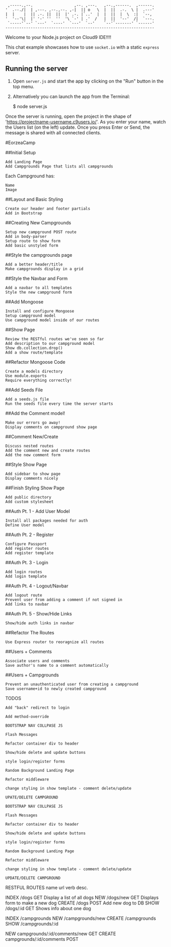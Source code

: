 
     ,-----.,--.                  ,--. ,---.   ,--.,------.  ,------.
    '  .--./|  | ,---. ,--.,--. ,-|  || o   \  |  ||  .-.  \ |  .---'
    |  |    |  || .-. ||  ||  |' .-. |`..'  |  |  ||  |  \  :|  `--, 
    '  '--'\|  |' '-' ''  ''  '\ `-' | .'  /   |  ||  '--'  /|  `---.
     `-----'`--' `---'  `----'  `---'  `--'    `--'`-------' `------'
    ----------------------------------------------------------------- 




Welcome to your Node.js project on Cloud9 IDE!!!!

This chat example showcases how to use `socket.io` with a static `express` server.

## Running the server

1) Open `server.js` and start the app by clicking on the "Run" button in the top menu.

2) Alternatively you can launch the app from the Terminal:

    $ node server.js

Once the server is running, open the project in the shape of 'https://projectname-username.c9users.io/'. As you enter your name, watch the Users list (on the left) update. Once you press Enter or Send, the message is shared with all connected clients.

#EorzeaCamp

##Initial Setup

    Add Landing Page
    Add Campgrounds Page that lists all campgrounds

Each Campground has:

    Name
    Image

##Layout and Basic Styling

    Create our header and footer partials
    Add in Bootstrap

##Creating New Campgrounds

    Setup new campground POST route
    Add in body-parser
    Setup route to show form
    Add basic unstyled form

##Style the campgrounds page

    Add a better header/title
    Make campgrounds display in a grid

##Style the Navbar and Form

    Add a navbar to all templates
    Style the new campground form

##Add Mongoose

    Install and configure Mongoose
    Setup campground model
    Use campground model inside of our routes

##Show Page

    Review the RESTful routes we've seen so far
    Add description to our campground model
    Show db.collection.drop()
    Add a show route/template

##Refactor Mongoose Code

    Create a models directory
    Use module.exports
    Require everything correctly!

##Add Seeds File

    Add a seeds.js file
    Run the seeds file every time the server starts

##Add the Comment model!

    Make our errors go away!
    Display comments on campground show page

##Comment New/Create

    Discuss nested routes
    Add the comment new and create routes
    Add the new comment form

##Style Show Page

    Add sidebar to show page
    Display comments nicely

##Finish Styling Show Page

    Add public directory
    Add custom stylesheet

##Auth Pt. 1 - Add User Model

    Install all packages needed for auth
    Define User model

##Auth Pt. 2 - Register

    Configure Passport
    Add register routes
    Add register template

##Auth Pt. 3 - Login

    Add login routes
    Add login template

##Auth Pt. 4 - Logout/Navbar

    Add logout route
    Prevent user from adding a comment if not signed in
    Add links to navbar

##Auth Pt. 5 - Show/Hide Links

    Show/hide auth links in navbar

##Refactor The Routes

    Use Express router to reoragnize all routes

##Users + Comments

    Associate users and comments
    Save author's name to a comment automatically

##Users + Campgrounds

    Prevent an unauthenticated user from creating a campground
    Save username+id to newly created campground

TODOS

    Add "back" redirect to login

    Add method-override

    BOOTSTRAP NAV COLLPASE JS

    Flash Messages

    Refactor container div to header

    Show/hide delete and update buttons

    style login/register forms

    Random Background Landing Page

    Refactor middleware

    change styling in show template - comment delete/update

    UPATE/DELETE CAMPGROUND

    BOOTSTRAP NAV COLLPASE JS

    Flash Messages

    Refactor container div to header

    Show/hide delete and update buttons

    style login/register forms

    Random Background Landing Page

    Refactor middleware

    change styling in show template - comment delete/update

    UPDATE/DELETE CAMPGROUND

RESTFUL ROUTES
name url verb desc.

INDEX /dogs GET Display a list of all dogs NEW /dogs/new GET Displays form to make a new dog CREATE /dogs POST Add new dog to DB SHOW /dogs/:id GET Shows info about one dog

INDEX /campgrounds NEW /campgrounds/new CREATE /campgrounds SHOW /campgrounds/:id

NEW campgrounds/:id/comments/new GET CREATE campgrounds/:id/comments POST

